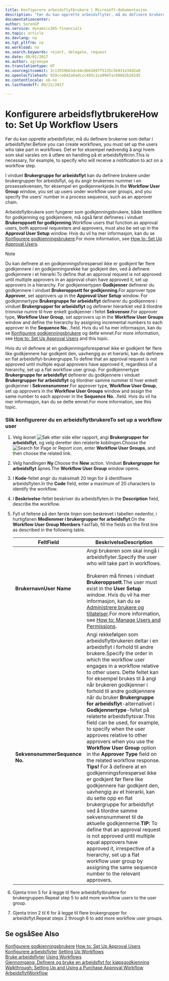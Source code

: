 ```yaml
---
title: Konfigurere arbeidsflytbrukere | Microsoft-dokumentasjon
description: "Før du kan opprette arbeidsflyter, må du definere brukerne som deltar i arbeidsflyter. Det er for eksempel nødvendig å angi hvem som skal varsles om å utføre en handling på et arbeidsflyttrinn."
documentationcenter: 
author: SorenGP
ms.service: dynamics365-financials
ms.topic: article
ms.devlang: na
ms.tgt_pltfrm: na
ms.workload: na
ms.search.keywords: reject, delegate, request
ms.date: 08/01/2017
ms.author: sgroespe
ms.translationtype: HT
ms.sourcegitcommit: 2c13559bb3dc44cdb61697f5135c5b931e34d2a8
ms.openlocfilehash: 929cce642a6adccc493c1ce9947ac60662b261d5
ms.contentlocale: nb-no
ms.lasthandoff: 09/22/2017

---
```

# <a name="how-to-set-up-workflow-users"></a><span data-ttu-id="15e9c-104">Konfigurere arbeidsflytbrukere</span><span class="sxs-lookup"><span data-stu-id="15e9c-104">How to: Set Up Workflow Users</span></span>
<span data-ttu-id="15e9c-105">Før du kan opprette arbeidsflyter, må du definere brukerne som deltar i arbeidsflyter.</span><span class="sxs-lookup"><span data-stu-id="15e9c-105">Before you can create workflows, you must set up the users who take part in workflows.</span></span> <span data-ttu-id="15e9c-106">Det er for eksempel nødvendig å angi hvem som skal varsles om å utføre en handling på et arbeidsflyttrinn.</span><span class="sxs-lookup"><span data-stu-id="15e9c-106">This is necessary, for example, to specify who will receive a notification to act on a workflow step.</span></span>  

<span data-ttu-id="15e9c-107">I vinduet **Brukergruppe for arbeidsflyt** kan du definere brukere under brukergrupper for arbeidsflyt, og du angir brukernes nummer i en prosessekvensen, for eksempel en godkjennerkjede.</span><span class="sxs-lookup"><span data-stu-id="15e9c-107">In the **Workflow User Group** window, you set up users under workflow user groups, and you specify the users’ number in a process sequence, such as an approver chain.</span></span>  

<span data-ttu-id="15e9c-108">Arbeidsflytbrukere som fungerer som godkjenningsbrukere, både bestillere for godkjenning og godkjennere, må også først defineres i vinduet **Brukeroppsett for godkjenning**.</span><span class="sxs-lookup"><span data-stu-id="15e9c-108">Workflow users that function as approval users, both approval requesters and approvers, must also be set up in the **Approval User Setup** window.</span></span> <span data-ttu-id="15e9c-109">Hvis du vil ha mer informasjon, kan du se [Konfigurere godkjenningsbrukere](across-how-to-set-up-approval-users.md).</span><span class="sxs-lookup"><span data-stu-id="15e9c-109">For more information, see [How to: Set Up Approval Users](across-how-to-set-up-approval-users.md).</span></span>  

> [!NOTE]  
>  <span data-ttu-id="15e9c-110">Du kan definere at en godkjenningsforespørsel ikke er godkjent før flere godkjennere i en godkjenningsrekke har godkjent den, ved å definere godkjennere i et hierarki.</span><span class="sxs-lookup"><span data-stu-id="15e9c-110">To define that an approval request is not approved until multiple approvers in an approval chain have approved it, set up approvers in a hierarchy.</span></span> <span data-ttu-id="15e9c-111">For godkjennertypen **Godkjenner** definerer du godkjennere i vinduet **Brukeroppsett for godkjenning**.</span><span class="sxs-lookup"><span data-stu-id="15e9c-111">For approver type **Approver**, set approvers up in the **Approval User Setup** window.</span></span> <span data-ttu-id="15e9c-112">For godkjennertype **Brukergruppe for arbeidsflyt** definerer du godkjennere i vinduet **Brukergrupper for arbeidsflyt** og definerer hierarkiet ved å tilordne trinnvise numre til hver enkelt godkjenner i feltet **Sekvensnr.**</span><span class="sxs-lookup"><span data-stu-id="15e9c-112">For approver type, **Workflow User Group**, set approvers up in the **Workflow User Groups** window and define the hierarchy by assigning incremental numbers to each approver in the **Sequence No.**</span></span> <span data-ttu-id="15e9c-113">.</span><span class="sxs-lookup"><span data-stu-id="15e9c-113">field.</span></span> <span data-ttu-id="15e9c-114">Hvis du vil ha mer informasjon, kan du se [Konfigurere godkjenningsbrukere](across-how-to-set-up-approval-users.md) og dette emnet.</span><span class="sxs-lookup"><span data-stu-id="15e9c-114">For more information, see [How to: Set Up Approval Users](across-how-to-set-up-approval-users.md) and this topic.</span></span>  
>   
>  <span data-ttu-id="15e9c-115">Hvis du vil definere at en godkjenningsforespørsel ikke er godkjent før flere like godkjennere har godkjent den, uavhengig av et hierarki, kan du definere en flat arbeidsflyt-brukergruppe.</span><span class="sxs-lookup"><span data-stu-id="15e9c-115">To define that an approval request is not approved until multiple equal approvers have approved it, regardless of a hierarchy, set up a flat workflow user group.</span></span> <span data-ttu-id="15e9c-116">For godkjennertype **Brukergruppe for arbeidsflyt** definerer du godkjennere i vinduet **Brukergrupper for arbeidsflyt** og tilordner samme nummer til hver enkelt godkjenner i **Sekvensnummer**.</span><span class="sxs-lookup"><span data-stu-id="15e9c-116">For approver type, **Workflow User Group**, set up approvers in the **Workflow User Groups** window and assign the same number to each approver in the **Sequence No.**</span></span> <span data-ttu-id="15e9c-117">.</span><span class="sxs-lookup"><span data-stu-id="15e9c-117">field.</span></span> <span data-ttu-id="15e9c-118">Hvis du vil ha mer informasjon, kan du se dette emnet.</span><span class="sxs-lookup"><span data-stu-id="15e9c-118">For more information, see this topic.</span></span>  

### <a name="to-set-up-a-workflow-user"></a><span data-ttu-id="15e9c-119">Slik konfigurerer du en arbeidsflytbrukere</span><span class="sxs-lookup"><span data-stu-id="15e9c-119">To set up a workflow user</span></span>  

1. <span data-ttu-id="15e9c-120">Velg ikonet ![Søk etter side eller rapport](media/ui-search/search_small.png "Ikonet Søk etter side eller rapport"), angi **Brukergrupper for arbeidsflyt**, og velg deretter den relaterte koblingen.</span><span class="sxs-lookup"><span data-stu-id="15e9c-120">Choose the ![Search for Page or Report](media/ui-search/search_small.png "Search for Page or Report icon") icon, enter **Workflow User Groups**, and then choose the related link.</span></span>  
2. <span data-ttu-id="15e9c-121">Velg handlingen **Ny**.</span><span class="sxs-lookup"><span data-stu-id="15e9c-121">Choose the **New** action.</span></span> <span data-ttu-id="15e9c-122">Vinduet **Brukergruppe for arbeidsflyt** åpnes.</span><span class="sxs-lookup"><span data-stu-id="15e9c-122">The **Workflow User Group** window opens.</span></span>  
3. <span data-ttu-id="15e9c-123">I **Kode**-feltet angir du maksimalt 20 tegn for å identifisere arbeidsflyten.</span><span class="sxs-lookup"><span data-stu-id="15e9c-123">In the **Code** field, enter a maximum of 20 characters to identify the workflow.</span></span>  
4. <span data-ttu-id="15e9c-124">I **Beskrivelse**-feltet beskriver du arbeidsflyten.</span><span class="sxs-lookup"><span data-stu-id="15e9c-124">In the **Description** field, describe the workflow.</span></span>  
5. <span data-ttu-id="15e9c-125">Fyll ut feltene på den første linjen som beskrevet i tabellen nedenfor, i hurtigfanen **Medlemmer i brukergrupper for arbeidsflyt**.</span><span class="sxs-lookup"><span data-stu-id="15e9c-125">On the **Workflow User Group Members** FastTab, fill the fields on the first line as described in the following table.</span></span>  

    |<span data-ttu-id="15e9c-126">Felt</span><span class="sxs-lookup"><span data-stu-id="15e9c-126">Field</span></span>|<span data-ttu-id="15e9c-127">Beskrivelse</span><span class="sxs-lookup"><span data-stu-id="15e9c-127">Description</span></span>|  
    |---------------------------------|---------------------------------------|  
    |<span data-ttu-id="15e9c-128">**Brukernavn**</span><span class="sxs-lookup"><span data-stu-id="15e9c-128">**User Name**</span></span>|<span data-ttu-id="15e9c-129">Angi brukeren som skal inngå i arbeidsflyter.</span><span class="sxs-lookup"><span data-stu-id="15e9c-129">Specify the user who will take part in workflows.</span></span><br /><br /> <span data-ttu-id="15e9c-130">Brukeren må finnes i vinduet **Brukeroppsett**.</span><span class="sxs-lookup"><span data-stu-id="15e9c-130">The user must exist in the **User Setup** window.</span></span> <span data-ttu-id="15e9c-131">Hvis du vil ha mer informasjon, kan du se [Administrere brukere og tillatelser](ui-how-users-permissions.md).</span><span class="sxs-lookup"><span data-stu-id="15e9c-131">For more information, see [How to: Manage Users and Permissions](ui-how-users-permissions.md).</span></span>|  
    |<span data-ttu-id="15e9c-132">**Sekvensnummer**</span><span class="sxs-lookup"><span data-stu-id="15e9c-132">**Sequence No.**</span></span>|<span data-ttu-id="15e9c-133">Angi rekkefølgen som arbeidsflytbrukeren deltar i en arbeidsflyt i forhold til andre brukere.</span><span class="sxs-lookup"><span data-stu-id="15e9c-133">Specify the order in which the workflow user engages in a workflow relative to other users.</span></span> <span data-ttu-id="15e9c-134">Dette feltet kan for eksempel brukes til å angi når brukeren godkjenner i forhold til andre godkjennere når du bruker **Brukergruppe for arbeidsflyt**-alternativet i **Godkjennertype**-feltet på relaterte arbeidsflytsvar.</span><span class="sxs-lookup"><span data-stu-id="15e9c-134">This field can be used, for example, to specify when the user approves relative to other approvers when you use the **Workflow User Group** option in the **Approver Type** field on the related workflow response.</span></span> <span data-ttu-id="15e9c-135">**Tips!**  For å definere at en godkjenningsforespørsel ikke er godkjent før flere like godkjennere har godkjent den, uavhengig av et hierarki, kan du sette opp en flat brukergruppe for arbeidsflyt ved å tilordne samme sekvensnummeret til de aktuelle godkjennerne.</span><span class="sxs-lookup"><span data-stu-id="15e9c-135">**TIP:**  To define that an approval request is not approved until multiple equal approvers have approved it, irrespective of a hierarchy, set up a flat workflow user group by assigning the same sequence number to the relevant approvers.</span></span>|  
6. <span data-ttu-id="15e9c-136">Gjenta trinn 5 for å legge til flere arbeidsflytbrukere for brukergruppen.</span><span class="sxs-lookup"><span data-stu-id="15e9c-136">Repeat step 5 to add more workflow users to the user group.</span></span>  
7. <span data-ttu-id="15e9c-137">Gjenta trinn 2 til 6 for å legge til flere brukergrupper for arbeidsflyt.</span><span class="sxs-lookup"><span data-stu-id="15e9c-137">Repeat steps 2 through 6 to add more workflow user groups.</span></span>  

## <a name="see-also"></a><span data-ttu-id="15e9c-138">Se også</span><span class="sxs-lookup"><span data-stu-id="15e9c-138">See Also</span></span>  
<span data-ttu-id="15e9c-139">[Konfigurere godkjenningsbrukere](across-how-to-set-up-approval-users.md) </span><span class="sxs-lookup"><span data-stu-id="15e9c-139">[How to: Set Up Approval Users](across-how-to-set-up-approval-users.md) </span></span>  
<span data-ttu-id="15e9c-140">[Konfigurere arbeidsflyter](across-set-up-workflows.md) </span><span class="sxs-lookup"><span data-stu-id="15e9c-140">[Setting Up Workflows](across-set-up-workflows.md) </span></span>  
<span data-ttu-id="15e9c-141">[Bruke arbeidsflyter](across-use-workflows.md) </span><span class="sxs-lookup"><span data-stu-id="15e9c-141">[Using Workflows](across-use-workflows.md) </span></span>  
<span data-ttu-id="15e9c-142">[Gjennomgang: Definere og bruke en arbeidsflyt for kjøpsgodkjenning](walkthrough-setting-up-and-using-a-purchase-approval-workflow.md) </span><span class="sxs-lookup"><span data-stu-id="15e9c-142">[Walkthrough: Setting Up and Using a Purchase Approval Workflow](walkthrough-setting-up-and-using-a-purchase-approval-workflow.md) </span></span>  
[<span data-ttu-id="15e9c-143">Arbeidsflyt</span><span class="sxs-lookup"><span data-stu-id="15e9c-143">Workflow</span></span>](across-workflow.md)   

